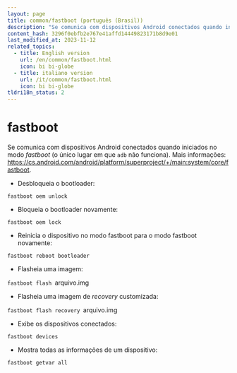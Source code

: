 ```yaml
---
layout: page
title: common/fastboot (português (Brasil))
description: "Se comunica com dispositivos Android conectados quando iniciados no modo _fastboot_ (o único lugar em que `adb` não funciona)."
content_hash: 3296f0ebfb2e767e41affd14449823171b8d9e01
last_modified_at: 2023-11-12
related_topics:
  - title: English version
    url: /en/common/fastboot.html
    icon: bi bi-globe
  - title: italiano version
    url: /it/common/fastboot.html
    icon: bi bi-globe
tldri18n_status: 2
---
```

# fastboot

Se comunica com dispositivos Android conectados quando iniciados no modo _fastboot_ (o único lugar em que `adb` não funciona).
Mais informações: <https://cs.android.com/android/platform/superproject/+/main:system/core/fastboot>.

- Desbloqueia o bootloader:

`fastboot oem unlock`

- Bloqueia o bootloader novamente:

`fastboot oem lock`

- Reinicia o dispositivo no modo fastboot para o modo fastboot novamente:

`fastboot reboot bootloader`

- Flasheia uma imagem:

`fastboot flash `<span class="tldr-var badge badge-pill bg-dark-lm bg-white-dm text-white-lm text-dark-dm font-weight-bold">arquivo.img</span>

- Flasheia uma imagem de _recovery_ customizada:

`fastboot flash recovery `<span class="tldr-var badge badge-pill bg-dark-lm bg-white-dm text-white-lm text-dark-dm font-weight-bold">arquivo.img</span>

- Exibe os dispositivos conectados:

`fastboot devices`

- Mostra todas as informações de um dispositivo:

`fastboot getvar all`

